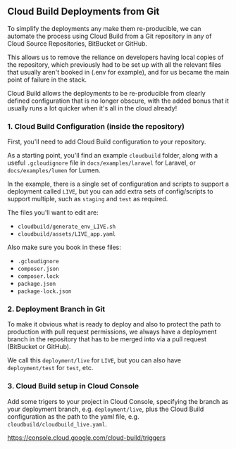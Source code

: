 ## Cloud Build Deployments from Git

To simplify the deployments any make them re-producible, we can automate the process using Cloud Build from a Git repository in any of Cloud Source Repositories, BitBucket or GitHub.

This allows us to remove the reliance on developers having local copies of the repository, which previously had to be set up with all the relevant files that usually aren't booked in (.env for example), and for us became the main point of failure in the stack.

Cloud Build allows the deployments to be re-producible from clearly defined configuration that is no longer obscure, with the added bonus that it usually runs a lot quicker when it's all in the cloud already!

### 1. Cloud Build Configuration (inside the repository)
First, you'll need to add Cloud Build configuration to your repository.

As a starting point, you'll find an example `cloudbuild` folder, along with a useful `.gcloudignore` file in `docs/examples/laravel` for Laravel, or `docs/examples/lumen` for Lumen.

In the example, there is a single set of configuration and scripts to support a deployment called `LIVE`, but you can add extra sets of config/scripts to support multiple, such as `staging` and `test` as required.

The files you'll want to edit are:

* `cloudbuild/generate_env_LIVE.sh`
* `cloudbuild/assets/LIVE_app.yaml`

Also make sure you book in these files:

* `.gcloudignore`
* `composer.json`
* `composer.lock`
* `package.json`
* `package-lock.json`

### 2. Deployment Branch in Git
To make it obvious what is ready to deploy and also to protect the path to production with pull request permissions, we always have a deployment branch in the repository that has to be merged into via a pull request (BitBucket or GitHub).

We call this `deployment/live` for `LIVE`, but you can also have `deployment/test` for `test`, etc.

### 3. Cloud Build setup in Cloud Console

Add some trigers to your project in Cloud Console, specifying the branch as your deployment branch, e.g. `deployment/live`, plus the Cloud Build configuration as the path to the yaml file, e.g. `cloudbuild/cloudbuild_live.yaml`.


https://console.cloud.google.com/cloud-build/triggers